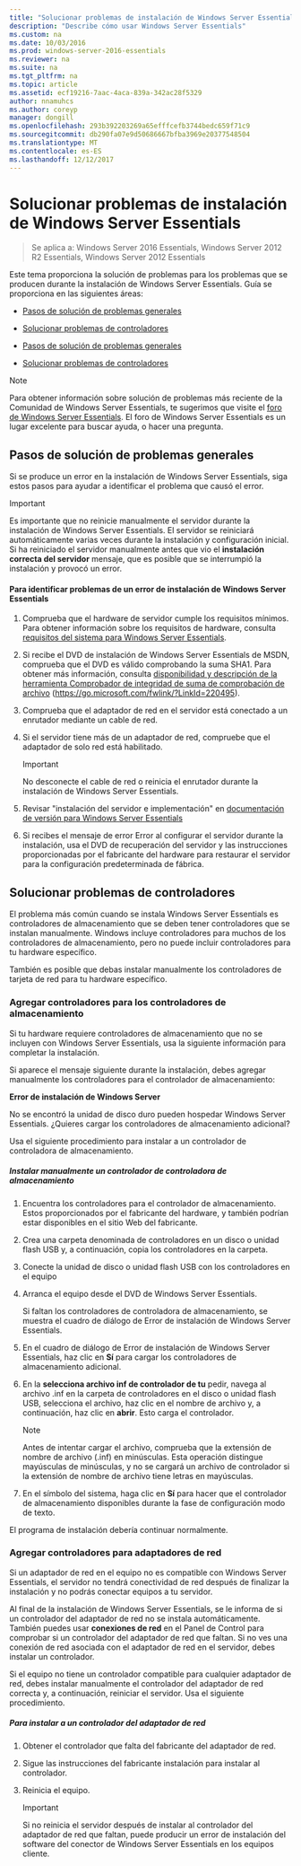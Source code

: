 ```yaml
---
title: "Solucionar problemas de instalación de Windows Server Essentials"
description: "Describe cómo usar Windows Server Essentials"
ms.custom: na
ms.date: 10/03/2016
ms.prod: windows-server-2016-essentials
ms.reviewer: na
ms.suite: na
ms.tgt_pltfrm: na
ms.topic: article
ms.assetid: ecf19216-7aac-4aca-839a-342ac28f5329
author: nnamuhcs
ms.author: coreyp
manager: dongill
ms.openlocfilehash: 293b392203269a65efffcefb3744bedc659f71c9
ms.sourcegitcommit: db290fa07e9d50686667bfba3969e20377548504
ms.translationtype: MT
ms.contentlocale: es-ES
ms.lasthandoff: 12/12/2017
---
```

# <a name="troubleshoot-windows-server-essentials-installation"></a>Solucionar problemas de instalación de Windows Server Essentials

>Se aplica a: Windows Server 2016 Essentials, Windows Server 2012 R2 Essentials, Windows Server 2012 Essentials

Este tema proporciona la solución de problemas para los problemas que se producen durante la instalación de Windows Server Essentials. Guía se proporciona en las siguientes áreas:  
  

-   [Pasos de solución de problemas generales](Troubleshoot-Windows-Server-Essentials-installation.md#BKMK_GeneralTroubleshootingSteps)  
  
-   [Solucionar problemas de controladores](Troubleshoot-Windows-Server-Essentials-installation.md#BKMK_TroubleshootDrivers)  

-   [Pasos de solución de problemas generales](Troubleshoot-Windows-Server-Essentials-installation.md#BKMK_GeneralTroubleshootingSteps)  
  
-   [Solucionar problemas de controladores](Troubleshoot-Windows-Server-Essentials-installation.md#BKMK_TroubleshootDrivers)  

  
> [!NOTE]
>  Para obtener información sobre solución de problemas más reciente de la Comunidad de Windows Server Essentials, te sugerimos que visite el [foro de Windows Server Essentials](https://social.technet.microsoft.com/Forums/winserveressentials/threads). El foro de Windows Server Essentials es un lugar excelente para buscar ayuda, o hacer una pregunta.  
  
##  <a name="BKMK_GeneralTroubleshootingSteps"></a>Pasos de solución de problemas generales  
 Si se produce un error en la instalación de Windows Server Essentials, siga estos pasos para ayudar a identificar el problema que causó el error.  
  
> [!IMPORTANT]
>  Es importante que no reinicie manualmente el servidor durante la instalación de Windows Server Essentials. El servidor se reiniciará automáticamente varias veces durante la instalación y configuración inicial. Si ha reiniciado el servidor manualmente antes que vio el **instalación correcta del servidor** mensaje, que es posible que se interrumpió la instalación y provocó un error.  
  
#### <a name="to-identify-issues-in-a-failed-installation-of-windows-server-essentials"></a>Para identificar problemas de un error de instalación de Windows Server Essentials  
  
1.  Comprueba que el hardware de servidor cumple los requisitos mínimos. Para obtener información sobre los requisitos de hardware, consulta [requisitos del sistema para Windows Server Essentials](../get-started/system-requirements.md).  
  
2.  Si recibe el DVD de instalación de Windows Server Essentials de MSDN, comprueba que el DVD es válido comprobando la suma SHA1. Para obtener más información, consulta [disponibilidad y descripción de la herramienta Comprobador de integridad de suma de comprobación de archivo](https://go.microsoft.com/fwlink/?LinkId=220495) (https://go.microsoft.com/fwlink/?LinkId=220495).  
  
3.  Comprueba que el adaptador de red en el servidor está conectado a un enrutador mediante un cable de red.  
  
4.  Si el servidor tiene más de un adaptador de red, compruebe que el adaptador de solo red está habilitado.  
  
    > [!IMPORTANT]
    >  No desconecte el cable de red o reinicia el enrutador durante la instalación de Windows Server Essentials.  
  
5.  Revisar "instalación del servidor e implementación" en [documentación de versión para Windows Server Essentials](../get-started/release-notes.md)  
  
6.  Si recibes el mensaje de error Error al configurar el servidor durante la instalación, usa el DVD de recuperación del servidor y las instrucciones proporcionadas por el fabricante del hardware para restaurar el servidor para la configuración predeterminada de fábrica.  
  
##  <a name="BKMK_TroubleshootDrivers"></a>Solucionar problemas de controladores  
 El problema más común cuando se instala Windows Server Essentials es controladores de almacenamiento que se deben tener controladores que se instalan manualmente. Windows incluye controladores para muchos de los controladores de almacenamiento, pero no puede incluir controladores para tu hardware específico.  
  
 También es posible que debas instalar manualmente los controladores de tarjeta de red para tu hardware específico.  
  
###  <a name="BKMK_StorageDrivers"></a>Agregar controladores para los controladores de almacenamiento  
 Si tu hardware requiere controladores de almacenamiento que no se incluyen con Windows Server Essentials, usa la siguiente información para completar la instalación.  
  
 Si aparece el mensaje siguiente durante la instalación, debes agregar manualmente los controladores para el controlador de almacenamiento:  
  
 **Error de instalación de Windows Server**  
  
 No se encontró la unidad de disco duro pueden hospedar Windows Server Essentials. ¿Quieres cargar los controladores de almacenamiento adicional?  
  
 Usa el siguiente procedimiento para instalar a un controlador de controladora de almacenamiento.  
  
##### <a name="to-manually-install-a-storage-controller-driver"></a>Instalar manualmente un controlador de controladora de almacenamiento  
  
1.  Encuentra los controladores para el controlador de almacenamiento. Estos proporcionados por el fabricante del hardware, y también podrían estar disponibles en el sitio Web del fabricante.  
  
2.  Crea una carpeta denominada de controladores en un disco o unidad flash USB y, a continuación, copia los controladores en la carpeta.  
  
3.  Conecte la unidad de disco o unidad flash USB con los controladores en el equipo  
  
4.  Arranca el equipo desde el DVD de Windows Server Essentials.  
  
     Si faltan los controladores de controladora de almacenamiento, se muestra el cuadro de diálogo de Error de instalación de Windows Server Essentials.  
  
5.  En el cuadro de diálogo de Error de instalación de Windows Server Essentials, haz clic en **Sí** para cargar los controladores de almacenamiento adicional.  
  
6.  En la **selecciona archivo inf de controlador de tu** pedir, navega al archivo .inf en la carpeta de controladores en el disco o unidad flash USB, selecciona el archivo, haz clic en el nombre de archivo y, a continuación, haz clic en **abrir**. Esto carga el controlador.  
  
    > [!NOTE]
    >  Antes de intentar cargar el archivo, comprueba que la extensión de nombre de archivo (.inf) en minúsculas. Esta operación distingue mayúsculas de minúsculas, y no se cargará un archivo de controlador si la extensión de nombre de archivo tiene letras en mayúsculas.  
  
7.  En el símbolo del sistema, haga clic en **Sí** para hacer que el controlador de almacenamiento disponibles durante la fase de configuración modo de texto.  
  
 El programa de instalación debería continuar normalmente.  
  
###  <a name="BKMK_AddingNICdrivers"></a>Agregar controladores para adaptadores de red  
 Si un adaptador de red en el equipo no es compatible con Windows Server Essentials, el servidor no tendrá conectividad de red después de finalizar la instalación y no podrás conectar equipos a tu servidor.  
  
 Al final de la instalación de Windows Server Essentials, se le informa de si un controlador del adaptador de red no se instala automáticamente. También puedes usar **conexiones de red** en el Panel de Control para comprobar si un controlador del adaptador de red que faltan. Si no ves una conexión de red asociada con el adaptador de red en el servidor, debes instalar un controlador.  
  
 Si el equipo no tiene un controlador compatible para cualquier adaptador de red, debes instalar manualmente el controlador del adaptador de red correcta y, a continuación, reiniciar el servidor. Usa el siguiente procedimiento.  
  
##### <a name="to-install-a-network-adapter-driver"></a>Para instalar a un controlador del adaptador de red  
  
1.  Obtener el controlador que falta del fabricante del adaptador de red.  
  
2.  Sigue las instrucciones del fabricante instalación para instalar al controlador.  
  
3.  Reinicia el equipo.  
  
    > [!IMPORTANT]
    >  Si no reinicia el servidor después de instalar al controlador del adaptador de red que faltan, puede producir un error de instalación del software del conector de Windows Server Essentials en los equipos cliente.
